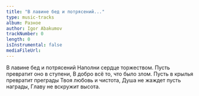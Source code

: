 ```yaml
---
title: "В лавине бед и потрясений..."
type: music-tracks
album: Разное
author: Igor Abakumov
trackNumber: 0
length: 0
isInstrumental: false
mediaFileUrl: 
---
```


В лавине бед и потрясений
Наполни сердце торжеством.
Пусть превратит оно в ступени,
В добро всё то, что было злом.
Пусть в крылья превратит преграды
Твоя любовь и чистота,
Душа не жаждет пусть награды,
Главу не вскружит высота.
